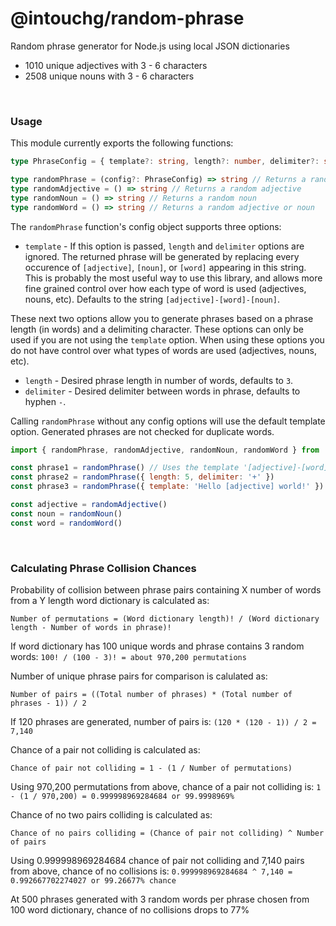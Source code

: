 # @intouchg/random-phrase

Random phrase generator for Node.js using local JSON dictionaries

* 1010 unique adjectives with 3 - 6 characters
* 2508 unique nouns with 3 - 6 characters
<br>



### Usage

This module currently exports the following functions:

```ts
type PhraseConfig = { template?: string, length?: number, delimiter?: string }

type randomPhrase = (config?: PhraseConfig) => string // Returns a random phrase with optional config
type randomAdjective = () => string // Returns a random adjective
type randomNoun = () => string // Returns a random noun
type randomWord = () => string // Returns a random adjective or noun

```

The `randomPhrase` function's config object supports three options:

* `template` - If this option is passed, `length` and `delimiter` options are ignored. The returned phrase will be generated by replacing every occurence of `[adjective]`, `[noun]`, or `[word]` appearing in this string. This is probably the most useful way to use this library, and allows more fine grained control over how each type of word is used (adjectives, nouns, etc). Defaults to the string `[adjective]-[word]-[noun]`.

These next two options allow you to generate phrases based on a phrase length (in words) and a delimiting character. These options can only be used if you are not using the `template` option. When using these options you do not have control over what types of words are used (adjectives, nouns, etc).

* `length` - Desired phrase length in number of words, defaults to `3`.
* `delimiter` - Desired delimiter between words in phrase, defaults to hyphen `-`.

Calling `randomPhrase` without any config options will use the default template option. Generated phrases are not checked for duplicate words.

```js
import { randomPhrase, randomAdjective, randomNoun, randomWord } from '@intouchg/random-phrase'

const phrase1 = randomPhrase() // Uses the template '[adjective]-[word]-[noun]' by default
const phrase2 = randomPhrase({ length: 5, delimiter: '+' })
const phrase3 = randomPhrase({ template: 'Hello [adjective] world!' })

const adjective = randomAdjective()
const noun = randomNoun()
const word = randomWord()
```
<br>



### Calculating Phrase Collision Chances

Probability of collision between phrase pairs containing X number of words from a Y length word dictionary is calculated as:

`Number of permutations = (Word dictionary length)! / (Word dictionary length - Number of words in phrase)!`

If word dictionary has 100 unique words and phrase contains 3 random words:
`100! / (100 - 3)! = about 970,200 permutations`


Number of unique phrase pairs for comparison is calulated as:

`Number of pairs = ((Total number of phrases) * (Total number of phrases - 1)) / 2`

If 120 phrases are generated, number of pairs is:
`(120 * (120 - 1)) / 2 = 7,140`


Chance of a pair not colliding is calculated as:

`Chance of pair not colliding = 1 - (1 / Number of permutations)`

Using 970,200 permutations from above, chance of a pair not colliding is:
`1 - (1 / 970,200) = 0.999998969284684 or 99.9998969%`


Chance of no two pairs colliding is calculated as:

`Chance of no pairs colliding = (Chance of pair not colliding) ^ Number of pairs`

Using 0.999998969284684 chance of pair not colliding and 7,140 pairs from above, chance of no collisions is:
`0.999998969284684 ^ 7,140 = 0.992667702274027 or 99.26677% chance`


At 500 phrases generated with 3 random words per phrase chosen from 100 word dictionary, chance of no collisions drops to 77%